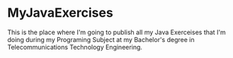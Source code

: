 # MyJavaExercises

This is the place where I'm going to publish all my Java Exerceises that I'm doing during my Programing Subject at my Bachelor's degree in Telecommunications Technology Engineering.
